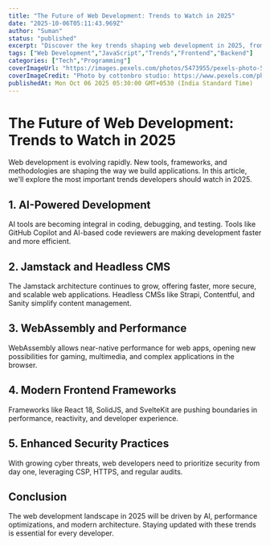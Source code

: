 ```yaml
---
title: "The Future of Web Development: Trends to Watch in 2025"
date: "2025-10-06T05:11:43.969Z"
author: "Suman"
status: "published"
excerpt: "Discover the key trends shaping web development in 2025, from AI-driven tools to modern frameworks."
tags: ["Web Development","JavaScript","Trends","Frontend","Backend"]
categories: ["Tech","Programming"]
coverImageUrl: "https://images.pexels.com/photos/5473955/pexels-photo-5473955.jpeg"
coverImageCredit: "Photo by cottonbro studio: https://www.pexels.com/photo/a-woman-looking-afar-5473955/"
publishedAt: Mon Oct 06 2025 05:30:00 GMT+0530 (India Standard Time)
---
```


# The Future of Web Development: Trends to Watch in 2025

Web development is evolving rapidly. New tools, frameworks, and methodologies are shaping the way we build applications. In this article, we'll explore the most important trends developers should watch in 2025.

## 1. AI-Powered Development
AI tools are becoming integral in coding, debugging, and testing. Tools like GitHub Copilot and AI-based code reviewers are making development faster and more efficient.

## 2. Jamstack and Headless CMS
The Jamstack architecture continues to grow, offering faster, more secure, and scalable web applications. Headless CMSs like Strapi, Contentful, and Sanity simplify content management.

## 3. WebAssembly and Performance
WebAssembly allows near-native performance for web apps, opening new possibilities for gaming, multimedia, and complex applications in the browser.

## 4. Modern Frontend Frameworks
Frameworks like React 18, SolidJS, and SvelteKit are pushing boundaries in performance, reactivity, and developer experience.

## 5. Enhanced Security Practices
With growing cyber threats, web developers need to prioritize security from day one, leveraging CSP, HTTPS, and regular audits.

## Conclusion
The web development landscape in 2025 will be driven by AI, performance optimizations, and modern architecture. Staying updated with these trends is essential for every developer.
